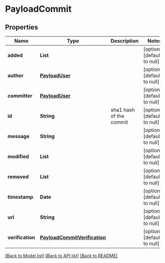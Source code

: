 # PayloadCommit
## Properties

| Name | Type | Description | Notes |
|------------ | ------------- | ------------- | -------------|
| **added** | **List** |  | [optional] [default to null] |
| **author** | [**PayloadUser**](PayloadUser.md) |  | [optional] [default to null] |
| **committer** | [**PayloadUser**](PayloadUser.md) |  | [optional] [default to null] |
| **id** | **String** | sha1 hash of the commit | [optional] [default to null] |
| **message** | **String** |  | [optional] [default to null] |
| **modified** | **List** |  | [optional] [default to null] |
| **removed** | **List** |  | [optional] [default to null] |
| **timestamp** | **Date** |  | [optional] [default to null] |
| **url** | **String** |  | [optional] [default to null] |
| **verification** | [**PayloadCommitVerification**](PayloadCommitVerification.md) |  | [optional] [default to null] |

[[Back to Model list]](../README.md#documentation-for-models) [[Back to API list]](../README.md#documentation-for-api-endpoints) [[Back to README]](../README.md)


